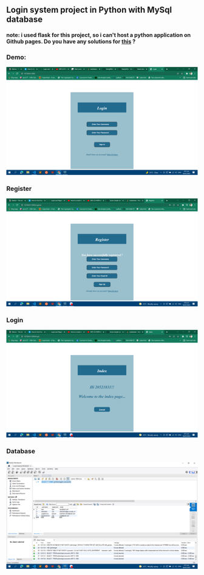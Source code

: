 ## Login system project in Python with MySql database   
#### note: i used flask for this project, so i can't host a python application on Github pages. Do you have any solutions for [this](https://stackoverflow.com/questions/23807039/flask-app-on-github-pages) ?  
### Demo: 
![alt text](https://github.com/GiongfNef/Some-simple-website/blob/main/Python/demo.jpg)  
  
### Register
![alt text](https://github.com/GiongfNef/Some-simple-website/blob/main/Python/register.jpg)  
   
### Login
![alt text](https://github.com/GiongfNef/Some-simple-website/blob/main/Python/login.jpg)  
    
### Database
![alt text](https://github.com/GiongfNef/Some-simple-website/blob/main/Python/database.jpg)  
